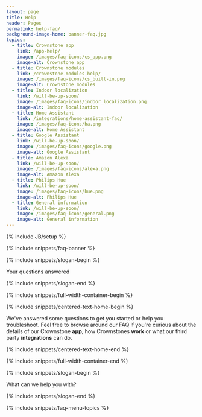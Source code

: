 ```yaml
---
layout: page
title: Help
header: Pages
permalink: help-faq/
background-image-home: banner-faq.jpg
topics:
  - title: Crownstone app
    link: /app-help/
    image: /images/faq-icons/cs_app.png
    image-alt: Crownstone app
  - title: Crownstone modules
    link: /crownstone-modules-help/
    image: /images/faq-icons/cs_built-in.png
    image-alt: Crownstone modules
  - title: Indoor localization
    link: /will-be-up-soon/
    image: /images/faq-icons/indoor_localization.png
    image-alt: Indoor localization
  - title: Home Assistant
    link: /integrations/home-assistant-faq/
    image: /images/faq-icons/ha.png
    image-alt: Home Assistant
  - title: Google Assistant
    link: /will-be-up-soon/
    image: /images/faq-icons/google.png
    image-alt: Google Assistant
  - title: Amazon Alexa
    link: /will-be-up-soon/
    image: /images/faq-icons/alexa.png
    image-alt: Amazon Alexa
  - title: Philips Hue
    link: /will-be-up-soon/
    image: /images/faq-icons/hue.png
    image-alt: Philips Hue
  - title: General information
    link: /will-be-up-soon/
    image: /images/faq-icons/general.png
    image-alt: General information
---
```


{% include JB/setup %}

{% include snippets/faq-banner %}


{% include snippets/slogan-begin %}

Your questions answered

{% include snippets/slogan-end %}


{% include snippets/full-width-container-begin %}

{% include snippets/centered-text-home-begin %}

We've answered some questions to get you started or help you troubleshoot. Feel free to browse around our FAQ if you're curious about the details of our Crownstone **app**, how Crownstones **work** or what our third party **integrations** can do.

{% include snippets/centered-text-home-end %}

{% include snippets/full-width-container-end %}


{% include snippets/slogan-begin %}

What can we help you with?

{% include snippets/slogan-end %}


{% include snippets/faq-menu-topics %}